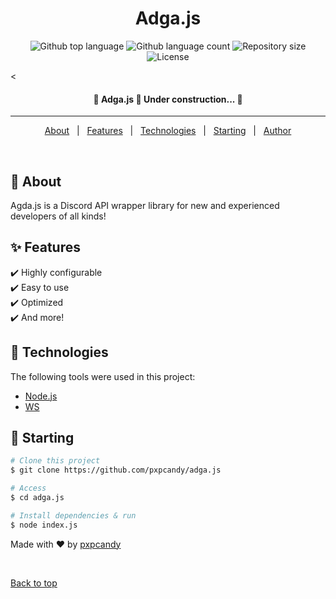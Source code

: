 <h1 align="center">Adga.js</h1>

<p align="center">
  <img alt="Github top language" src="https://img.shields.io/github/languages/top/pxpcandy/adga.js?color=56BEB8">

  <img alt="Github language count" src="https://img.shields.io/github/languages/count/pxpcandy/adga.js?color=56BEB8">

  <img alt="Repository size" src="https://img.shields.io/github/repo-size/pxpcandy/adga.js?color=56BEB8">

  <img alt="License" src="https://img.shields.io/github/license/pxpcandy/adga.js?color=56BEB8">

  <!-- <img alt="Github issues" src="https://img.shields.io/github/issues/pxpcandy/adga.js?color=56BEB8" /> -->

  <!-- <img alt="Github forks" src="https://img.shields.io/github/forks/pxpcandy/adga.js?color=56BEB8" /> -->

  <!-- <img alt="Github stars" src="https://img.shields.io/github/stars/pxpcandy/adga.js?color=56BEB8" /> -->
</p>

<!-- Status -->

<<h4 align="center"> 
	🚧  Adga.js 🚀 Under construction...  🚧
</h4> 

<hr>

<p align="center">
  <a href="#dart-about">About</a> &#xa0; | &#xa0; 
  <a href="#sparkles-features">Features</a> &#xa0; | &#xa0;
  <a href="#rocket-technologies">Technologies</a> &#xa0; | &#xa0;
  <a href="#checkered_flag-starting">Starting</a> &#xa0; | &#xa0;
  <a href="https://github.com/pxpcandy" target="_blank">Author</a>
</p>

<br>

## :dart: About ##

Agda.js is a Discord API wrapper library for new and experienced developers of all kinds!

## :sparkles: Features ##

:heavy_check_mark: Highly configurable\
:heavy_check_mark: Easy to use\
:heavy_check_mark: Optimized\
:heavy_check_mark: And more!

## :rocket: Technologies ##

The following tools were used in this project:

- [Node.js](https://nodejs.org/en/)
- [WS](https://www.npmjs.com/package/ws)

## :checkered_flag: Starting ##

```bash
# Clone this project
$ git clone https://github.com/pxpcandy/adga.js

# Access
$ cd adga.js

# Install dependencies & run
$ node index.js
```

Made with :heart: by <a href="https://github.com/pxpcandy" target="_blank">pxpcandy</a>

&#xa0;

<a href="#top">Back to top</a>
